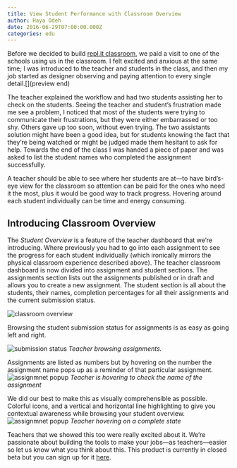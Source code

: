 ```yaml
---
title: View Student Performance with Classroom Overview 
author: Haya Odeh
date: 2016-06-29T07:00:00.000Z
categories: edu
---
```


Before we decided to build [repl.it classroom](https://replit.com/site/teams-for-education), we paid a visit to one of the schools using us in the classroom. I felt excited and anxious at the same time; I was introduced to the teacher and students in the class, and then my job started as designer observing and paying attention to every single detail.[](preview end)

The teacher explained the workflow and had two students assisting her to check on the students. Seeing the teacher and student’s frustration made me see a problem, I noticed that most of the students were trying to communicate their frustrations, but they were either embarrassed or too shy. Others gave up too soon, without even trying. The two assistants solution might have been a good idea, but for students knowing the fact that they’re being watched or might be judged made them hesitant to ask for help. Towards the end of the class I was handed a piece of paper and was asked to list the student names who completed the assignment successfully.

A teacher should be able to see where her students are at—to have bird’s-eye view for the classroom so attention can be paid for the ones who need it the most, plus it would be good way to track progress. Hovering around each student individually can be time and energy consuming.

## Introducing Classroom Overview

The *Student Overview* is a feature of the teacher dashboard that we’re introducing. Where previously you had to go into each assignment to see the progress for each student individually (which ironically mirrors the physical classroom experience described above). The teacher classroom dashboard is now divided into assignment and student sections. The assignments section lists out the assignments published or in draft and allows you to create a new assignment. The student section is all about the students, their names, completion percentages for all their assignments and the current submission status.

![classroom overview](https://i.imgur.com/5N4gMNj.jpg)

Browsing the student submission status for assignments is as easy as going left and right.

![submission status](https://i.imgur.com/qAbJit8.jpg)
*Teacher browsing assignments.*

Assignments are listed as numbers but by hovering on the number the assignment name pops up as a reminder of that particular assignment.
![assignmnet popup](http://i.imgur.com/qAbJit8.jpg)
*Teacher is hovering to check the name of the assignment*

We did our best to make this as visually comprehensible as possible. Colorful icons, and a vertical and horizontal line highlighting to give you contextual awareness while browsing your student overview.
![assignmnet popup](http://i.imgur.com/j4hwQPp.jpg)
*Teacher hovering on a complete state*

Teachers that we showed this too were really excited about it. We’re
passionate about building the tools to make your jobs—as teachers—easier so let us know what you think about this. This product is currently in closed beta but you can sign up for it [here](https://repl.it/site/classrooms).